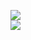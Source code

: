[![](https://img.shields.io/badge/Made%20With-Github%20Spray-lightgrey.svg?style=for-the-badge&logo=github)](https://github.com/Annihil/github-spray#8974)  
[![](https://i.imgur.com/2DrTn0Z.gif)](https://github.com/Annihil/github-spray)